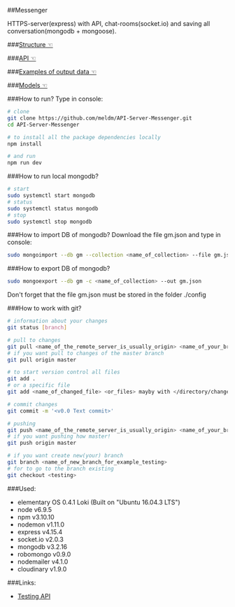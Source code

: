 ##Messenger

HTTPS-server(express) with API, chat-rooms(socket.io) and saving all conversation(mongodb + mongoose).


###[Structure ☜](./README-Structure.md)


###[API ☜](./README-API.md)


###[Examples of output data ☜](./README-Examples.md)


###[Models ☜](./README-Models.md)


###How to run?
Type in console:
```bash
# clone
git clone https://github.com/meldm/API-Server-Messenger.git
cd API-Server-Messenger

# to install all the package dependencies locally
npm install

# and run
npm run dev
```


###How to run local mongodb?
```bash
# start
sudo systemctl start mongodb
# status
sudo systemctl status mongodb
# stop
sudo systemctl stop mongodb
```


###How to import DB of mongodb?
Download the file gm.json and type in console:
```bash
sudo mongoimport --db gm --collection <name_of_collection> --file gm.json
```


###How to export DB of mongodb?
```bash
sudo mongoexport --db gm -c <name_of_collection> --out gm.json
```
Don't forget that the file gm.json must be stored in the folder ./config


###How to work with git?
```bash
# information about your changes
git status [branch]

# pull to changes
git pull <name_of_the_remote_server_is_usually_origin> <name_of_your_brach> 
# if you want pull to changes of the master branch
git pull origin master

# to start version control all files
git add .
# or a specific file
git add <name_of_changed_file> <or_files> mayby with </directory/changed_file> or just </directory_with_changed_files/>

# сommit changes
git commit -m '<v0.0 Text commit>'

# pushing
git push <name_of_the_remote_server_is_usually_origin> <name_of_your_branch>
# if you want pushing how master!
git push origin master

# if you want create new(your) branch
git branch <name_of_new_branch_for_example_testing>
# for to go to the branch existing
git checkout <testing>
```


###Used:
- elementary OS 0.4.1 Loki (Built on "Ubuntu 16.04.3 LTS")
- node v6.9.5
- npm v3.10.10
- nodemon v1.11.0
- express v4.15.4
- socket.io v2.0.3
- mongodb v3.2.16
- robomongo v0.9.0
- nodemailer v4.1.0
- cloudinary v1.9.0


###Links:
- [Testing API](https://www.getpostman.com/)
